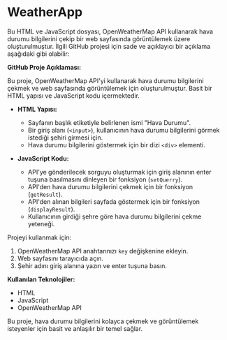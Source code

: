 ﻿# WeatherApp
Bu HTML ve JavaScript dosyası, OpenWeatherMap API kullanarak hava durumu bilgilerini çekip bir web sayfasında görüntülemek üzere oluşturulmuştur. İlgili GitHub projesi için sade ve açıklayıcı bir açıklama aşağıdaki gibi olabilir:

**GitHub Proje Açıklaması:**

Bu proje, OpenWeatherMap API'yi kullanarak hava durumu bilgilerini çekmek ve web sayfasında görüntülemek için oluşturulmuştur. Basit bir HTML yapısı ve JavaScript kodu içermektedir.

- **HTML Yapısı:**
  - Sayfanın başlık etiketiyle belirlenen ismi "Hava Durumu".
  - Bir giriş alanı (`<input>`), kullanıcının hava durumu bilgilerini görmek istediği şehiri girmesi için.
  - Hava durumu bilgilerini göstermek için bir dizi `<div>` elementi.

- **JavaScript Kodu:**
  - API'ye gönderilecek sorguyu oluşturmak için giriş alanının enter tuşuna basılmasını dinleyen bir fonksiyon (`setQuerry`).
  - API'den hava durumu bilgilerini çekmek için bir fonksiyon (`getResult`).
  - API'den alınan bilgileri sayfada göstermek için bir fonksiyon (`displayResult`).
  - Kullanıcının girdiği şehre göre hava durumu bilgilerini çekme yeteneği.

Projeyi kullanmak için:
1. OpenWeatherMap API anahtarınızı `key` değişkenine ekleyin.
2. Web sayfasını tarayıcıda açın.
3. Şehir adını giriş alanına yazın ve enter tuşuna basın.

**Kullanılan Teknolojiler:**
- HTML
- JavaScript
- OpenWeatherMap API

Bu proje, hava durumu bilgilerini kolayca çekmek ve görüntülemek isteyenler için basit ve anlaşılır bir temel sağlar.
